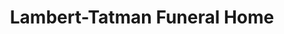 ---
title: "Lambert-Tatman Funeral Home"
url: /parkersburg/lambert-tatman-funeral-home-pike-street/
shop: Bestattungen
---